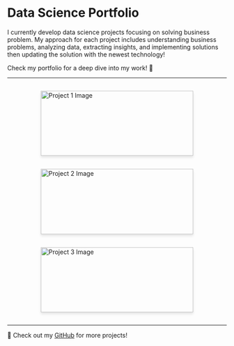 
# Data Science Portfolio

I currently develop data science projects focusing on solving business problem. My approach for each project includes understanding business problems, analyzing data, extracting insights, and implementing solutions then updating the solution with the newest technology!

Check my portfolio for a deep dive into my work! 👀

---

<style>
  .project-container {
    display: flex;
    flex-wrap: wrap;
    justify-content: center;
  }
  .project-card {
    width: 350px;
    overflow: hidden;
    margin: 15px;
    box-shadow: 0px 4px 6px rgba(0, 0, 0, 0.1);
    text-align: left;
  }
  .project-card img {
    width: 100%;
    height: auto;
  }
  .project-card h3 a {
    text-decoration: none;
    color: #333;
  }
  .project-card p {
    display: flex;
    justify-content: space-between;
    align-items: center;
    padding: px;
  }
  .github-badge img {
    width: 150px;
    height: auto;
  }

</style>

<div class="project-container">
  
  <div class="project-card">
    <img src="https://miro.medium.com/v2/resize:fit:1400/1*u4EBes6Muu2fy7iM8igMug.jpeg" alt="Project 1 Image">
    <h3><a href="https://github.com/yourusername/project1">🖥 Project name</a></h3>
    <p>📅 Jan 20, 2020</p> 
    <p>Description within 2 to 3 sentences</p>
  </div>
  
<!-- 
    <p>📅 Jan 20, 2020 <a href=https://github.com class = "github-badge" target = "_blank"><img src=https://img.shields.io/badge/GitHub-View_on_GitHub-blue?logo=GitHub alt = "github icon"> </a> </p> 
     -->

  <div class="project-card">
    <img src="https://s3-ap-south-1.amazonaws.com/static.awfis.com/wp-content/uploads/2017/07/07184649/ProjectManagement.jpg" alt="Project 2 Image">
    <h3><a href="https://github.com/yourusername/project2"> 🖥 Project name</a></h3>
    <p>📅 Dec 10, 2019</p>
    <p>Description within 2 to 3 sentences</p>
  </div>

  <div class="project-card">
    <img src="https://projectspivot.com/wp-content/uploads/2023/06/Project-Initiation-How-to-Start-a-Project.png" alt="Project 3 Image">
    <h3><a href="https://github.com/yourusername/project3">🗄 Project name</a></h3>
    <p>📅 Dec 2, 2019</p>
    <p>Description within 2 to 3 sentences</p>
  </div>

</div>

---

🔗 Check out my <a href="https://github.com/yourusername">GitHub</a> for more projects!


<!-- <table>
  <tr>
    <td>
      <img src="https://via.placeholder.com/300" width="300" alt="Project 1 Image">
    </td>
    <td>
      <h3><a href="https://github.com/yourusername/project1">🗄 Project's name</a></h3>
      <p>📅 Jan 20, 2020</p>
      <p>Description</p>
    </td>
  </tr>
</table>

---

<table>
  <tr>
    <td>
      <img src="https://via.placeholder.com/300" width="300" alt="Project 2 Image">
    </td>
    <td>
      <h3><a href="https://github.com/yourusername/project2">🧠 Project's name</a></h3>
      <p>📅 Dec 10, 2019</p>
      <p>Description</p>
    </td>
  </tr>
</table>

--- -->

<!-- <table>
  <tr>
    <td>
      <img src="https://via.placeholder.com/300" width="300" alt="Project 3 Image">
    </td>
    <td>
      <h3><a href="https://github.com/yourusername/project3">🗄 DavisBase: A Custom Designed Database (Python)</a></h3>
      <p>📅 Dec 2, 2019</p>
      <p>A fully functional, SQL-compliant database implemented from scratch in Python. DavisBase compresses data to a custom-designed bit-level encoding for maximal data compression.</p>
    </td>
  </tr>
</table>

--- -->


